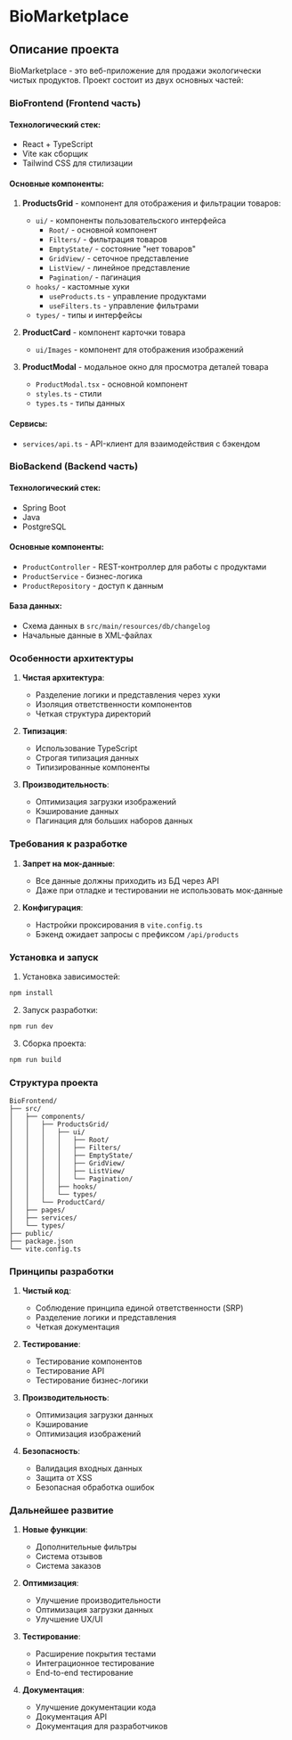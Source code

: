 # BioMarketplace

## Описание проекта

BioMarketplace - это веб-приложение для продажи экологически чистых продуктов. Проект состоит из двух основных частей:

### BioFrontend (Frontend часть)

#### Технологический стек:

- React + TypeScript
- Vite как сборщик
- Tailwind CSS для стилизации

#### Основные компоненты:

1. **ProductsGrid** - компонент для отображения и фильтрации товаров:

   - `ui/` - компоненты пользовательского интерфейса
     - `Root/` - основной компонент
     - `Filters/` - фильтрация товаров
     - `EmptyState/` - состояние "нет товаров"
     - `GridView/` - сеточное представление
     - `ListView/` - линейное представление
     - `Pagination/` - пагинация
   - `hooks/` - кастомные хуки
     - `useProducts.ts` - управление продуктами
     - `useFilters.ts` - управление фильтрами
   - `types/` - типы и интерфейсы

2. **ProductCard** - компонент карточки товара

   - `ui/Images` - компонент для отображения изображений

3. **ProductModal** - модальное окно для просмотра деталей товара
   - `ProductModal.tsx` - основной компонент
   - `styles.ts` - стили
   - `types.ts` - типы данных

#### Сервисы:

- `services/api.ts` - API-клиент для взаимодействия с бэкендом

### BioBackend (Backend часть)

#### Технологический стек:

- Spring Boot
- Java
- PostgreSQL

#### Основные компоненты:

- `ProductController` - REST-контроллер для работы с продуктами
- `ProductService` - бизнес-логика
- `ProductRepository` - доступ к данным

#### База данных:

- Схема данных в `src/main/resources/db/changelog`
- Начальные данные в XML-файлах

### Особенности архитектуры

1. **Чистая архитектура**:

   - Разделение логики и представления через хуки
   - Изоляция ответственности компонентов
   - Четкая структура директорий

2. **Типизация**:

   - Использование TypeScript
   - Строгая типизация данных
   - Типизированные компоненты

3. **Производительность**:
   - Оптимизация загрузки изображений
   - Кэширование данных
   - Пагинация для больших наборов данных

### Требования к разработке

1. **Запрет на мок-данные**:

   - Все данные должны приходить из БД через API
   - Даже при отладке и тестировании не использовать мок-данные

2. **Конфигурация**:
   - Настройки проксирования в `vite.config.ts`
   - Бэкенд ожидает запросы с префиксом `/api/products`

### Установка и запуск

1. Установка зависимостей:

```bash
npm install
```

2. Запуск разработки:

```bash
npm run dev
```

3. Сборка проекта:

```bash
npm run build
```

### Структура проекта

```
BioFrontend/
├── src/
│   ├── components/
│   │   ├── ProductsGrid/
│   │   │   ├── ui/
│   │   │   │   ├── Root/
│   │   │   │   ├── Filters/
│   │   │   │   ├── EmptyState/
│   │   │   │   ├── GridView/
│   │   │   │   ├── ListView/
│   │   │   │   └── Pagination/
│   │   │   ├── hooks/
│   │   │   └── types/
│   │   └── ProductCard/
│   ├── pages/
│   ├── services/
│   └── types/
├── public/
├── package.json
└── vite.config.ts
```

### Принципы разработки

1. **Чистый код**:

   - Соблюдение принципа единой ответственности (SRP)
   - Разделение логики и представления
   - Четкая документация

2. **Тестирование**:

   - Тестирование компонентов
   - Тестирование API
   - Тестирование бизнес-логики

3. **Производительность**:

   - Оптимизация загрузки данных
   - Кэширование
   - Оптимизация изображений

4. **Безопасность**:
   - Валидация входных данных
   - Защита от XSS
   - Безопасная обработка ошибок

### Дальнейшее развитие

1. **Новые функции**:

   - Дополнительные фильтры
   - Система отзывов
   - Система заказов

2. **Оптимизация**:

   - Улучшение производительности
   - Оптимизация загрузки данных
   - Улучшение UX/UI

3. **Тестирование**:

   - Расширение покрытия тестами
   - Интеграционное тестирование
   - End-to-end тестирование

4. **Документация**:
   - Улучшение документации кода
   - Документация API
   - Документация для разработчиков
